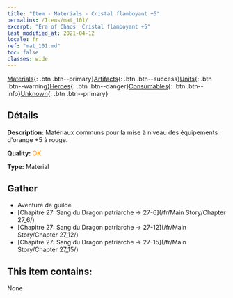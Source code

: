 ```yaml
---
title: "Item - Materials - Cristal flamboyant +5"
permalink: /Items/mat_101/
excerpt: "Era of Chaos  Cristal flamboyant +5"
last_modified_at: 2021-04-12
locale: fr
ref: "mat_101.md"
toc: false
classes: wide
---
```

 [Materials](/fr/Items/){: .btn .btn--primary}[Artifacts](/fr/Items/Artifacts/){: .btn .btn--success}[Units](/fr/Items/Units/){: .btn .btn--warning}[Heroes](/fr/Items/Heroes/){: .btn .btn--danger}[Consumables](/fr/Items/Consumables/){: .btn .btn--info}[Unknown](/fr/Items/Unknown/){: .btn .btn--primary}

## Détails
 **Description:** Matériaux communs pour la mise à niveau des équipements d'orange +5 à rouge.

 **Quality:** <span style="color: #FF8C00">OK</span>

 **Type:** Material

## Gather

*    Aventure de guilde 
*    [Chapitre 27: Sang du Dragon patriarche -> 27-6](/fr/Main Story/Chapter 27_6/) 
*    [Chapitre 27: Sang du Dragon patriarche -> 27-12](/fr/Main Story/Chapter 27_12/) 
*    [Chapitre 27: Sang du Dragon patriarche -> 27-15](/fr/Main Story/Chapter 27_15/) 

## This item contains:

  None

